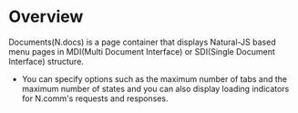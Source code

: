 Overview
===

Documents(N.docs) is a page container that displays Natural-JS based menu pages in MDI(Multi Document Interface) or SDI(Single Document Interface) structure.

 * You can specify options such as the maximum number of tabs and the maximum number of states and you can also display loading indicators for N.comm's requests and responses.